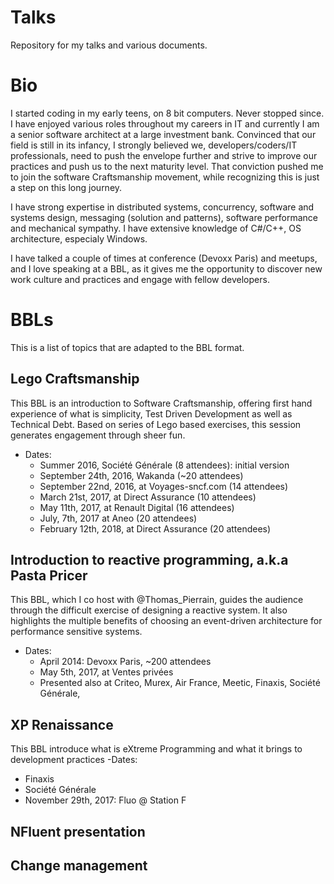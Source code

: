 # Talks
Repository for my talks and various documents.


# Bio
I started coding in my early teens, on 8 bit computers. Never stopped since. I have enjoyed various roles throughout my careers in IT and currently I am a senior software architect at a large investment bank.
Convinced that our field is still in its infancy, I strongly believed we, developers/coders/IT professionals, need to push the envelope further and strive to improve our practices and push us to the next maturity level.
That conviction pushed me to join the software Craftsmanship movement, while recognizing this is just a step on this long journey.

I have strong expertise in distributed systems, concurrency, software and systems design, messaging (solution and patterns), software performance and mechanical sympathy. I have extensive knowledge of C#/C++, OS architecture, especialy Windows.

I have talked a couple of times at conference (Devoxx Paris) and meetups, and I love speaking at a BBL, as it gives me the opportunity to discover new work
culture and practices and engage with fellow developers.

# BBLs
This is a list of topics that are adapted to the BBL format.

## Lego Craftsmanship
This BBL is an introduction to Software Craftsmanship, offering
first hand experience of what is simplicity, Test Driven Development as well as Technical Debt.
Based on series of Lego based exercises, this session generates engagement
through sheer fun.

- Dates:
  - Summer 2016, Société Générale (8 attendees): initial version
  - September 24th, 2016, Wakanda (~20 attendees)
  - September 22nd, 2016, at Voyages-sncf.com (14 attendees)
  - March 21st, 2017, at Direct Assurance (10 attendees)
  - May 11th, 2017, at Renault Digital (16 attendees)
  - July, 7th, 2017 at Aneo (20 attendees)
  - February 12th, 2018, at Direct Assurance (20 attendees)

## Introduction to reactive programming, a.k.a Pasta Pricer
This BBL, which I co host with @Thomas_Pierrain, guides the audience through
the difficult exercise of designing a reactive system. It also highlights the multiple benefits of choosing an event-driven architecture for performance
sensitive systems.
- Dates:
  - April 2014: Devoxx Paris, ~200 attendees
  - May 5th, 2017, at Ventes privées
  - Presented also at Criteo, Murex, Air France, Meetic, Finaxis, Société Générale,

## XP Renaissance
This BBL introduce what is eXtreme Programming and what it brings to development practices
-Dates:
 - Finaxis
 - Société Générale
 - November 29th, 2017: Fluo @ Station F
 

## NFluent presentation


## Change management
